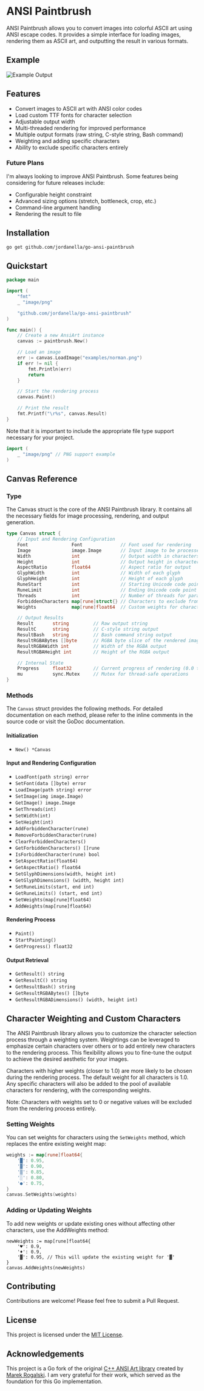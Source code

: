 # ANSI Paintbrush

ANSI Paintbrush allows you to convert images into colorful ASCII art using ANSI escape codes. It provides a simple interface for loading images, rendering them as ASCII art, and outputting the result in various formats.

## Example

![Example Output](docs/norman.png)

## Features

- Convert images to ASCII art with ANSI color codes
- Load custom TTF fonts for character selection
- Adjustable output width
- Multi-threaded rendering for improved performance
- Multiple output formats (raw string, C-style string, Bash command)
- Weighting and adding specific characters
- Ability to exclude specific characters entirely

### Future Plans

I'm always looking to improve ANSI Paintbrush. Some features being considering for future releases include:
- Configurable height constraint
- Advanced sizing options (stretch, bottleneck, crop, etc.)
- Command-line argument handling
- Rendering the result to file

## Installation

```bash
go get github.com/jordanella/go-ansi-paintbrush
```

## Quickstart

```go
package main

import (
    "fmt"
	_ "image/png"

    "github.com/jordanella/go-ansi-paintbrush"
)

func main() {
    // Create a new AnsiArt instance
    canvas := paintbrush.New()

    // Load an image
    err := canvas.LoadImage("examples/norman.png")
	if err != nil {
		fmt.Println(err)
		return
	}

	// Start the rendering process
	canvas.Paint()

    // Print the result
    fmt.Printf("\r%s", canvas.Result)
}
```

Note that it is important to include the appropriate file type support necessary for your project.

```go
import (
    _ "image/png" // PNG support example
)
```

## Canvas Reference

### Type

The Canvas struct is the core of the ANSI Paintbrush library. It contains all the necessary fields for image processing, rendering, and output generation.

```go
type Canvas struct {
    // Input and Rendering Configuration
    Font                Font              // Font used for rendering
    Image               image.Image       // Input image to be processed
    Width               int               // Output width in characters
    Height              int               // Output height in characters
    AspectRatio         float64           // Aspect ratio for output
    GlyphWidth          int               // Width of each glyph
    GlyphHeight         int               // Height of each glyph
    RuneStart           int               // Starting Unicode code point for character selection
    RuneLimit           int               // Ending Unicode code point for character selection
    Threads             int               // Number of threads for parallel processing
    ForbiddenCharacters map[rune]struct{} // Characters to exclude from rendering
    Weights             map[rune]float64  // Custom weights for character selection

    // Output Results
    Result       string         // Raw output string
    ResultC      string         // C-style string output
    ResultBash   string         // Bash command string output
    ResultRGBABytes []byte      // RGBA byte slice of the rendered image
    ResultRGBAWidth int         // Width of the RGBA output
    ResultRGBAHeight int        // Height of the RGBA output

    // Internal State
    Progress     float32        // Current progress of rendering (0.0 to 1.0)
    mu           sync.Mutex     // Mutex for thread-safe operations
}
```

### Methods

The ```Canvas``` struct provides the following methods. For detailed documentation on each method, please refer to the inline comments in the source code or visit the GoDoc documentation.

#### Initialization

- `New() *Canvas`

#### Input and Rendering Configuration

- `LoadFont(path string) error`
- `SetFont(data []byte) error`
- `LoadImage(path string) error`
- `SetImage(img image.Image)`
- `GetImage() image.Image`
- `SetThreads(int)`
- `SetWidth(int)`
- `SetHeight(int)`
- `AddForbiddenCharacter(rune)`
- `RemoveForbiddenCharacter(rune)`
- `ClearForbiddenCharacters()`
- `GetForbiddenCharacters() []rune`
- `IsForbiddenCharacter(rune) bool`
- `SetAspectRatio(float64)`
- `GetAspectRatio() float64`
- `SetGlyphDimensions(width, height int)`
- `GetGlyphDimensions() (width, height int)`
- `SetRuneLimits(start, end int)`
- `GetRuneLimits() (start, end int)`
- `SetWeights(map[rune]float64)`
- `AddWeights(map[rune]float64)`

#### Rendering Process

- `Paint()`
- `StartPainting()`
- `GetProgress() float32`

#### Output Retrieval

- `GetResult() string`
- `GetResultC() string`
- `GetResultBash() string`
- `GetResultRGBABytes() []byte`
- `GetResultRGBADimensions() (width, height int)`

## Character Weighting and Custom Characters

The ANSI Paintbrush library allows you to customize the character selection process through a weighting system. Weightings can be leveraged to emphasize certain characters over others or to add entirely new characters to the rendering process. This flexibility allows you to fine-tune the output to achieve the desired aesthetic for your images.

Characters with higher weights (closer to 1.0) are more likely to be chosen during the rendering process. The default weight for all characters is 1.0. Any specific characters will also be added to the pool of available characters for rendering, with the corresponding weights.

Note: Characters with weights set to 0 or negative values will be excluded from the rendering process entirely.

### Setting Weights

You can set weights for characters using the `SetWeights` method, which replaces the entire existing weight map:

```go
weights := map[rune]float64{
    '█': 0.95,
    '▓': 0.90,
    '▒': 0.85,
    '░': 0.80,
    '●': 0.75,
}
canvas.SetWeights(weights)
```

### Adding or Updating Weights

To add new weights or update existing ones without affecting other characters, use the AddWeights method:

```
newWeights := map[rune]float64{
    '♥': 0.9,
    '♦': 0.9,
    '▓': 0.95, // This will update the existing weight for '▓'
}
canvas.AddWeights(newWeights)
```

## Contributing

Contributions are welcome! Please feel free to submit a Pull Request.

## License

This project is licensed under the [MIT License](LICENSE).

## Acknowledgements

This project is a Go fork of the original [C++ ANSI Art library](https://github.com/mafik/ansi-art) created by [Marek Rogalski](https://github.com/mafik). I am very grateful for their work, which served as the foundation for this Go implementation.
